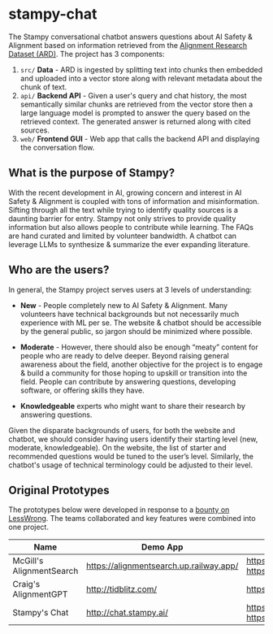 # stampy-chat

The Stampy conversational chatbot answers questions about AI Safety & Alignment based on information retrieved from the [Alignment Research Dataset (ARD)](https://github.com/moirage/alignment-research-dataset). The project has 3 components:

1. `src/` **Data** - ARD is ingested by splitting text into chunks then embedded and uploaded into a vector store along with relevant metadata about the chunk of text.
2. `api/` **Backend API** - Given a user's query and chat history, the most semantically similar chunks are retrieved from the vector store then a large language model is prompted to answer the query based on the retrieved context. The generated answer is returned along with cited sources.
3. `web/` **Frontend GUI** - Web app that calls the backend API and displaying the conversation flow.

## What is the purpose of Stampy?

With the recent development in AI, growing concern and interest in AI Safety & Alignment is coupled with tons of information and misinformation. Sifting through all the text while trying to identify quality sources is a daunting barrier for entry. Stampy not only strives to provide quality information but also allows people to contribute while learning. The FAQs are hand curated and limited by volunteer bandwidth. A chatbot can leverage LLMs to synthesize & summarize the ever expanding literature.

## Who are the users?

In general, the Stampy project serves users at 3 levels of understanding:

- **New** - People completely new to AI Safety & Alignment. Many volunteers have technical backgrounds but not necessarily much experience with ML per se. The website & chatbot should be accessible by the general public, so jargon should be minimized where possible.

- **Moderate** - However, there should also be enough “meaty” content for people who are ready to delve deeper. Beyond raising general awareness about the field, another objective for the project is to engage & build a community for those hoping to upskill or transition into the field. People can contribute by answering questions, developing software, or offering skills they have.

- **Knowledgeable** experts who might want to share their research by answering questions.

Given the disparate backgrounds of users, for both the website and chatbot, we should consider having users identify their starting level (new, moderate, knowledgeable). On the website, the list of starter and recommended questions would be tuned to the user’s level. Similarly, the chatbot's usage of technical terminology could be adjusted to their level.

## Original Prototypes

The prototypes below were developed in response to a [bounty on LessWrong](https://www.lesswrong.com/posts/SLRLuiuDykfTdmesK/speed-running-everyone-through-the-bad-alignement-bingo).
The teams collaborated and key features were combined into one project.

Name | Demo App | Code Notes
-- | -- | --
McGill's AlignmentSearch | https://alignmentsearch.up.railway.app/ | https://github.com/FraserLee/AlignmentSearch<br>https://tinyurl.com/alignmentsearchgdocs
Craig's AlignmentGPT | http://tidblitz.com/ | https://github.com/cvarrichio/alignmentchat
Stampy's Chat | http://chat.stampy.ai/ | https://github.com/ccstan99/stampy-chat<br>https://github.com/stampyAI/stampy-nlp/